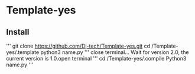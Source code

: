 # Template-yes
## Install
''' 
git clone https://github.com/Dj-tech/Template-yes.git
cd /Template-yes/.template
python3 name.py
'''
close terminal...
Wait for version 2.0, the current version is 1.0.open terminal
'''
cd /Template-yes/.compile
Python3 name.py
'''

